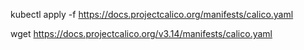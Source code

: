 kubectl apply -f https://docs.projectcalico.org/manifests/calico.yaml


wget https://docs.projectcalico.org/v3.14/manifests/calico.yaml
